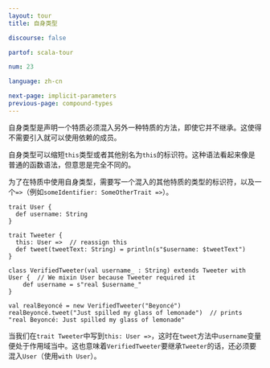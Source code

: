 ```yaml
---
layout: tour
title: 自身类型

discourse: false

partof: scala-tour

num: 23

language: zh-cn

next-page: implicit-parameters
previous-page: compound-types
---
```


自身类型是声明一个特质必须混入另外一种特质的方法，即使它并不继承。这使得不需要引入就可以使用依赖的成员。

自身类型可以缩短`this`类型或者其他别名为`this`的标识符。这种语法看起来像是普通的函数语法，但意思是完全不同的。

为了在特质中使用自身类型，需要写一个混入的其他特质的类型的标识符，以及一个`=>`（例如`someIdentifier: SomeOtherTrait =>`）。

```tut
trait User {
  def username: String
}

trait Tweeter {
  this: User =>  // reassign this
  def tweet(tweetText: String) = println(s"$username: $tweetText")
}

class VerifiedTweeter(val username_ : String) extends Tweeter with User {  // We mixin User because Tweeter required it
	def username = s"real $username_"
}

val realBeyoncé = new VerifiedTweeter("Beyoncé")
realBeyoncé.tweet("Just spilled my glass of lemonade")  // prints "real Beyoncé: Just spilled my glass of lemonade"
```

当我们在`trait Tweeter`中写到`this: User =>`，这时在`tweet`方法中`username`变量便处于作用域当中。这也意味着`VerifiedTweeter`要继承`Tweeter`的话，还必须要混入`User`（使用`with User`）。